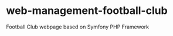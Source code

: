 web-management-football-club
============================

Football Club webpage based on Symfony PHP Framework 